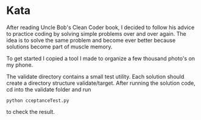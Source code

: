 # Kata

After reading Uncle Bob's Clean Coder book, I decided to follow his advice to practice coding by solving simple problems over and over again. The idea is to solve the same problem and become ever better because solutions become part of muscle memory. 

To get started I copied a tool I made to organize a few thousand photo's on my phone. 

The validate directory contains a small test utility. Each solution should create a directory structure validate/target. After running the solution code, cd into the validate folder and run
```
python cceptanceTest.py 
```
to check the result. 
